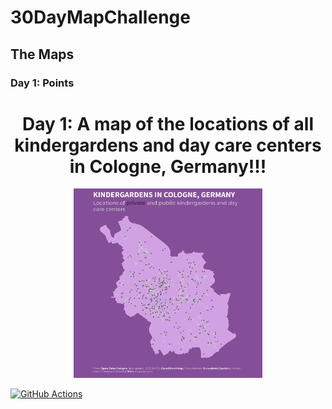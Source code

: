 
# 30DayMapChallenge

## The Maps

### Day 1: Points


<h1 align="center"> Day 1: A map of the locations of all kindergardens and day care centers in Cologne, Germany!!! </h1>

  <p align="center">
    <img src="https://github.com/BB1464/30DayMapChallenge/blob/master/Plot/day01_points_01.png" width="60%">
      </p>













[![GitHub Actions](https://github.com/BB1464/30DayMapChallenge/actions/workflows/run_pipeline.yml/badge.svg)](https://github.com/BB1464/30DayMapChallenge/actions/workflows/run_pipeline.yml)
